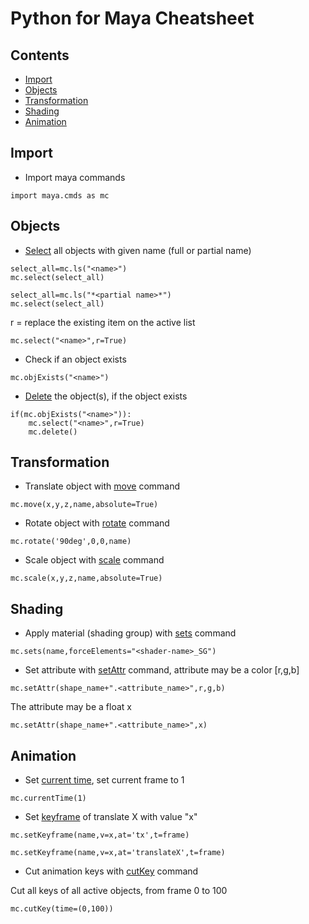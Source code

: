 # Python for Maya Cheatsheet
## Contents
  - [Import](#import)
  - [Objects](#objects)
  - [Transformation](#transformation)
  - [Shading](#shading)
  - [Animation](#animation)

## Import
- Import maya commands
```
import maya.cmds as mc
```

## Objects

- [Select](https://download.autodesk.com/global/docs/maya2012/en_us/CommandsPython/select.html) all objects with given name (full or partial name)
```
select_all=mc.ls("<name>")
mc.select(select_all)
```
```
select_all=mc.ls("*<partial name>*")
mc.select(select_all)
```
r = replace the existing item on the active list
```
mc.select("<name>",r=True)
```
- Check if an object exists
```
mc.objExists("<name>")
```

- [Delete](https://download.autodesk.com/us/maya/2009help/commandspython/delete.html) the object(s), if the object exists
```
if(mc.objExists("<name>")):
    mc.select("<name>",r=True)
    mc.delete()
```
  
## Transformation
- Translate object with [move](https://download.autodesk.com/us/maya/2011help/Commandspython/move.html) command
```
mc.move(x,y,z,name,absolute=True)
```

- Rotate object with [rotate](https://help.autodesk.com/cloudhelp/2017/ENU/Maya-Tech-Docs/CommandsPython/rotate.html) command
```
mc.rotate('90deg',0,0,name)
```

- Scale object with [scale](https://download.autodesk.com/us/maya/2011help/commandspython/scale.html) command
```
mc.scale(x,y,z,name,absolute=True)
```

## Shading
- Apply material (shading group) with [sets](https://download.autodesk.com/us/maya/2011help/commandspython/sets.html) command
```
mc.sets(name,forceElements="<shader-name>_SG")
```

- Set attribute with [setAttr](https://help.autodesk.com/cloudhelp/2017/ENU/Maya-Tech-Docs/CommandsPython/setAttr.html) command, attribute may be a color [r,g,b]
```
mc.setAttr(shape_name+".<attribute_name>",r,g,b)
```
The attribute may be a float x
```
mc.setAttr(shape_name+".<attribute_name>",x)
```
## Animation 
- Set [current time](https://download.autodesk.com/us/maya/2011help/Commandspython/currentTime.html), set current frame to 1
```
mc.currentTime(1)
```

- Set [keyframe](https://download.autodesk.com/us/maya/2009help/commandspython/setKeyframe.html) of translate X with value "x"
```
mc.setKeyframe(name,v=x,at='tx',t=frame)
```
```
mc.setKeyframe(name,v=x,at='translateX',t=frame)
```

- Cut animation keys with [cutKey](https://download.autodesk.com/us/maya/2011help/commandspython/cutKey.html) command 
  
Cut all keys of all active objects, from frame 0 to 100
```
mc.cutKey(time=(0,100))
```